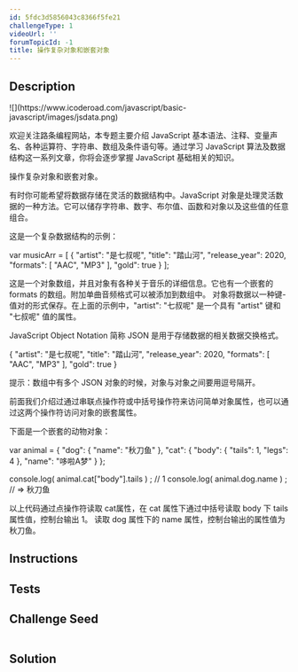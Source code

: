 ```yaml
---
id: 5fdc3d5856043c8366f5fe21
challengeType: 1
videoUrl: ''
forumTopicId: -1
title: 操作复杂对象和嵌套对象
---
```


## Description
<section id='description'>
![](https://www.icoderoad.com/javascript/basic-javascript/images/jsdata.png)

欢迎关注路条编程网站，本专题主要介绍 JavaScript 基本语法、注释、变量声名、各种运算符、字符串、数组及条件语句等。通过学习 JavaScript 算法及数据结构这一系列文章，你将会逐步掌握 JavaScript 基础相关的知识。
	
操作复杂对象和嵌套对象。

有时你可能希望将数据存储在灵活的数据结构中。JavaScript 对象是处理灵活数据的一种方法。它可以储存字符串、数字、布尔值、函数和对象以及这些值的任意组合。

这是一个复杂数据结构的示例：

var musicArr = [
  {
    "artist": "是七叔呢",
    "title": "踏山河",
    "release_year": 2020,
    "formats": [ 
      "AAC", 
      "MP3"
    ],
    "gold": true
  }
];

这是一个对象数组，并且对象有各种关于音乐的详细信息。它也有一个嵌套的 formats 的数组。附加单曲音频格式可以被添加到数组中。 对象将数据以一种键-值对的形式保存。在上面的示例中，"artist": "七叔呢" 是一个具有 "artist" 键和 "七叔呢" 值的属性。 

JavaScript Object Notation 简称 JSON 是用于存储数据的相关数据交换格式。

{
    "artist": "是七叔呢",
    "title": "踏山河",
    "release_year": 2020,
    "formats": [ 
      "AAC", 
      "MP3"
    ],
    "gold": true
}

提示：数组中有多个 JSON 对象的时候，对象与对象之间要用逗号隔开。

前面我们介绍过通过串联点操作符或中括号操作符来访问简单对象属性，也可以通过这两个操作符访问对象的嵌套属性。

下面是一个嵌套的动物对象：

var animal = {
  "dog": {
    "name": "秋刀鱼"
  },
  "cat": {
    "body": { 
      "tails": 1,
      "legs": 4
    },
    "name": "哆啦A梦"
  }
};

console.log( animal.cat["body"].tails ) ; // 1
console.log( animal.dog.name ) ; // => 秋刀鱼

以上代码通过点操作符读取 cat属性，在 cat 属性下通过中括号读取 body 下 tails 属性值，控制台输出 1。 读取 dog 属性下的 name 属性，控制台输出的属性值为 秋刀鱼。

</section>

## Instructions
<section id='instructions'>

</section>

## Tests
<section id='tests'>

</section>

## Challenge Seed
<section id='challengeSeed'>

<div id='js-seed'>

```js

```

</div>



</section>

## Solution
<section id='solution'>


</section>
